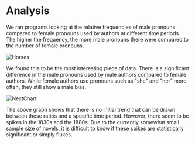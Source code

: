 # Analysis
We ran programs looking at the relative frequencies of male pronouns compared to female pronouns 
used by authors at different time periods. The higher the frequency, the more male pronouns there 
were compared to the number of female pronouns.

![Horses](https://upload.wikimedia.org/wikipedia/commons/d/de/Nokota_Horses_cropped.jpg "Horses")


We found this to be the most interesting piece of data. There is a significant 
difference in the male pronouns used by male authors compared to female authors. 
While female authors use pronouns such as "she" and "her" more often, they still show
a male bias.

![NextChart](https://en.wikipedia.org/wiki/File:Golden_Retriever_medium-to-light-coat.jpg "Next 
Chart")

The above graph shows that there is no initial trend that can be drawn between these ratios and a
specific time period. However, there seem to be spikes in the 1830s and the 1880s. Due to the 
currently somewhat small sample size of novels, it is difficult to know if these spikes are 
statistically significant or simply flukes.
